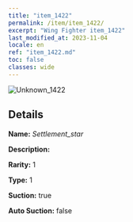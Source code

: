 ```yaml
---
title: "item_1422"
permalink: /item/item_1422/
excerpt: "Wing Fighter item_1422"
last_modified_at: 2023-11-04
locale: en
ref: "item_1422.md"
toc: false
classes: wide
---
```



 ![Unknown_1422](/images/item/Settlement_star_p.png)



## Details

 **Name:** *Settlement_star* 

 **Description:** 

 **Rarity:** 1 

 **Type:** 1 

 **Suction:** true 

 **Auto Suction:** false 


